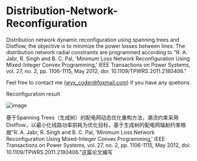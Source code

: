 # Distribution-Network-Reconfiguration
Distribution network dynamic reconfiguration using spanning trees and Distflow, the objective is to minimize the power losses between lines. The distribution network radial constraints are programmed according to "R. A. Jabr, R. Singh and B. C. Pal, 'Minimum Loss Network Reconfiguration Using Mixed-Integer Convex Programming,' IEEE Transactions on Power Systems, vol. 27, no. 2, pp. 1106-1115, May 2012, doi: 10.1109/TPWRS.2011.2180406."

Feel free to contact me (wyx_coder@foxmail.com) if you have any quetions.

Reconfiguration result

![image](https://user-images.githubusercontent.com/51228607/228150710-83714555-5f8b-437d-ba72-9511d124d2fc.png)


基于Spanning Trees（生成树）的配电网动态优化重构方法，潮流约束采用Distflow，以最小化线路功率损耗为优化目标，基于生成树的配电网辐射约束根据"R. A. Jabr, R. Singh and B. C. Pal, 'Minimum Loss Network Reconfiguration Using Mixed-Integer Convex Programming,' IEEE Transactions on Power Systems, vol. 27, no. 2, pp. 1106-1115, May 2012, doi: 10.1109/TPWRS.2011.2180406."这篇论文编写
